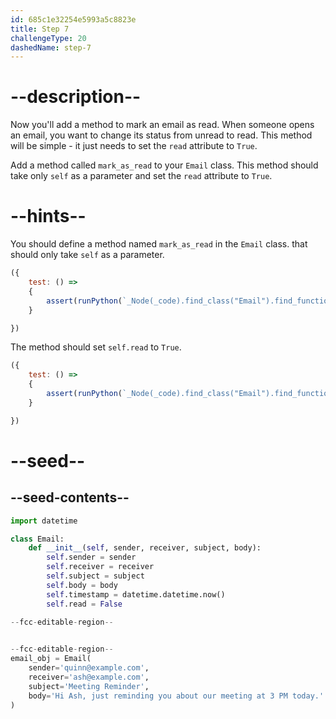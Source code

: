 ```yaml
---
id: 685c1e32254e5993a5c8823e
title: Step 7
challengeType: 20
dashedName: step-7
---
```


# --description--

Now you'll add a method to mark an email as read. When someone opens an email, you want to change its status from unread to read. This method will be simple - it just needs to set the `read` attribute to `True`.

Add a method called `mark_as_read` to your `Email` class. This method should take only `self` as a parameter and set the `read` attribute to `True`.

# --hints--

You should define a method named `mark_as_read` in the `Email` class.
that should only take `self` as a parameter.

```js
({
    test: () => 
    {
        assert(runPython(`_Node(_code).find_class("Email").find_function("mark_as_read").has_args("self")`))
    }

})
```

The method should set `self.read` to `True`.

```js
({
    test: () => 
    {
        assert(runPython(`_Node(_code).find_class("Email").find_function("mark_as_read").find_variable("self.read").is_equivalent("self.read = True")`))
    }

})
```

# --seed--

## --seed-contents--

```py
import datetime

class Email:
    def __init__(self, sender, receiver, subject, body):
        self.sender = sender
        self.receiver = receiver
        self.subject = subject
        self.body = body
        self.timestamp = datetime.datetime.now()
        self.read = False

--fcc-editable-region--
    

--fcc-editable-region--
email_obj = Email(
    sender='quinn@example.com',
    receiver='ash@example.com',
    subject='Meeting Reminder',
    body='Hi Ash, just reminding you about our meeting at 3 PM today.'
)
```
